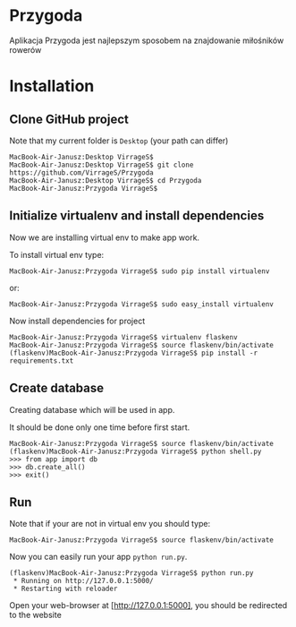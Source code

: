# Przygoda
Aplikacja Przygoda jest najlepszym sposobem na znajdowanie miłośników rowerów

# Installation

## Clone GitHub project
Note that my current folder is `Desktop` (your path can differ)

	MacBook-Air-Janusz:Desktop VirrageS$
	MacBook-Air-Janusz:Desktop VirrageS$ git clone https://github.com/VirrageS/Przygoda
	MacBook-Air-Janusz:Desktop VirrageS$ cd Przygoda
	MacBook-Air-Janusz:Przygoda VirrageS$

## Initialize virtualenv and install dependencies
Now we are installing virtual env to make app work.

To install virtual env type:

	MacBook-Air-Janusz:Przygoda VirrageS$ sudo pip install virtualenv

or:

	MacBook-Air-Janusz:Przygoda VirrageS$ sudo easy_install virtualenv

Now install dependencies for project

	MacBook-Air-Janusz:Przygoda VirrageS$ virtualenv flaskenv
	MacBook-Air-Janusz:Przygoda VirrageS$ source flaskenv/bin/activate
	(flaskenv)MacBook-Air-Janusz:Przygoda VirrageS$ pip install -r requirements.txt

## Create database
Creating database which will be used in app.

It should be done only one time before first start.

	MacBook-Air-Janusz:Przygoda VirrageS$ source flaskenv/bin/activate
	(flaskenv)MacBook-Air-Janusz:Przygoda VirrageS$ python shell.py
	>>> from app import db
	>>> db.create_all()
	>>> exit()

## Run
Note that if your are not in virtual env you should type:

	MacBook-Air-Janusz:Przygoda VirrageS$ source flaskenv/bin/activate

Now you can easily run your app `python run.py`.

	(flaskenv)MacBook-Air-Janusz:Przygoda VirrageS$ python run.py
	 * Running on http://127.0.0.1:5000/
	 * Restarting with reloader

Open your web-browser at [http://127.0.0.1:5000], you should be redirected to the website
